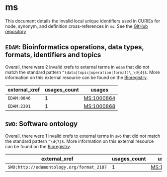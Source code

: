 # ms

This document details the invalid local unique identifiers used in CURIEs
for node, synonym, and definition cross-references in `ms`. See the [GitHub repository](https://github.com/HUPO-PSI/psi-ms-CV)


## `EDAM`: Bioinformatics operations, data types, formats, identifiers and topics

Overall, there were 2 invalid
xrefs to external terms in `edam` that did not match the standard
pattern `^(data|topic|operation|format)\_\d{4}$`. More information on this
external resource can be found on the
[Bioregistry](https://bioregistry.io/edam).

| external_xref   |   usages_count | usages                                          |
|-----------------|----------------|-------------------------------------------------|
| `EDAM:0846`     |              1 | [MS:1000864](https://bioregistry.io/MS:1000864) |
| `EDAM:2301`     |              1 | [MS:1000868](https://bioregistry.io/MS:1000868) |

## `SWO`: Software ontology

Overall, there were 1 invalid
xrefs to external terms in `swo` that did not match the standard
pattern `^\d{7}$`. More information on this
external resource can be found on the
[Bioregistry](https://bioregistry.io/swo).

| external_xref                             |   usages_count | usages                                          |
|-------------------------------------------|----------------|-------------------------------------------------|
| `SWO:http://edamontology.org/format_2187` |              1 | [MS:1002659](https://bioregistry.io/MS:1002659) |

